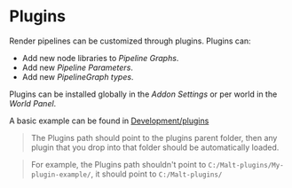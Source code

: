 # Plugins

Render pipelines can be customized through plugins.
Plugins can:

- Add new node libraries to *Pipeline Graphs*.
- Add new *Pipeline Parameters*.
- Add new *PipelineGraph types*.

Plugins can be installed globally in the *Addon Settings* or per world in the *World Panel*.

A basic example can be found in [Development/plugins](https://github.com/bnpr/Malt/tree/Development/plugins)

> The Plugins path should point to the plugins parent folder, then any plugin that you drop into that folder should be automatically loaded.  

> For example, the Plugins path shouldn't point to `C:/Malt-plugins/My-plugin-example/`, it should point to `C:/Malt-plugins/`
